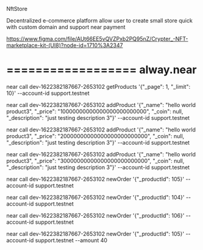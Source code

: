 NftStore

Decentralized e-commerce platform allow user to create small store quick with custom domain and support near payment

https://www.figma.com/file/AUt66EE5vQVZPxb2PQ95nZ/Crypter_-NFT-marketplace-kit-(UI8)?node-id=1710%3A2347

==================
alway.near
==================

near call dev-1622382187667-2653102 getProducts '{"_page": 1, "_limit": 10}' --account-id support.testnet

near call dev-1622382187667-2653102 addProduct '{"_name": "hello world product3", "_price": "10000000000000000000000000", "_coin": null, "_description": "just testing description 3"}' --account-id support.testnet

near call dev-1622382187667-2653102 addProduct '{"_name": "hello world product3", "_price": "20000000000000000000000000", "_coin": null, "_description": "just testing description 3"}' --account-id support.testnet

near call dev-1622382187667-2653102 addProduct '{"_name": "hello world product3", "_price": "30000000000000000000000000", "_coin": null, "_description": "just testing description 3"}' --account-id support.testnet

near call dev-1622382187667-2653102 newOrder '{"_productId": 105}' --account-id support.testnet

near call dev-1622382187667-2653102 newOrder '{"_productId": 104}' --account-id support.testnet

near call dev-1622382187667-2653102 newOrder '{"_productId": 106}' --account-id support.testnet

near call dev-1622382187667-2653102 newOrder '{"_productId": 105}' --account-id support.testnet --amount 40